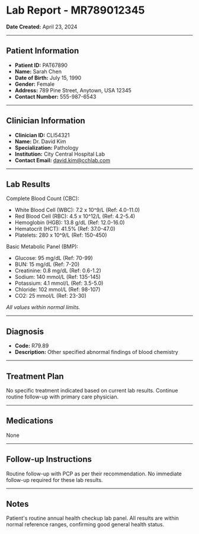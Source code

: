 # Lab Report - MR789012345

**Date Created:** April 23, 2024

---

## Patient Information

*   **Patient ID:** PAT67890
*   **Name:** Sarah Chen
*   **Date of Birth:** July 15, 1990
*   **Gender:** Female
*   **Address:** 789 Pine Street, Anytown, USA 12345
*   **Contact Number:** 555-987-6543

---

## Clinician Information

*   **Clinician ID:** CLI54321
*   **Name:** Dr. David Kim
*   **Specialization:** Pathology
*   **Institution:** City Central Hospital Lab
*   **Contact Email:** david.kim@cchlab.com

---

## Lab Results

Complete Blood Count (CBC):
*   White Blood Cell (WBC): 7.2 x 10^9/L (Ref: 4.0-11.0)
*   Red Blood Cell (RBC): 4.5 x 10^12/L (Ref: 4.2-5.4)
*   Hemoglobin (HGB): 13.8 g/dL (Ref: 12.0-16.0)
*   Hematocrit (HCT): 41.5% (Ref: 37.0-47.0)
*   Platelets: 280 x 10^9/L (Ref: 150-450)

Basic Metabolic Panel (BMP):
*   Glucose: 95 mg/dL (Ref: 70-99)
*   BUN: 15 mg/dL (Ref: 7-20)
*   Creatinine: 0.8 mg/dL (Ref: 0.6-1.2)
*   Sodium: 140 mmol/L (Ref: 135-145)
*   Potassium: 4.1 mmol/L (Ref: 3.5-5.0)
*   Chloride: 102 mmol/L (Ref: 98-107)
*   CO2: 25 mmol/L (Ref: 23-30)

*All values within normal limits.*

---

## Diagnosis

*   **Code:** R79.89
*   **Description:** Other specified abnormal findings of blood chemistry

---

## Treatment Plan

No specific treatment indicated based on current lab results. Continue routine follow-up with primary care physician.

---

## Medications

None

---

## Follow-up Instructions

Routine follow-up with PCP as per their recommendation. No immediate follow-up required for these lab results.

---

## Notes

Patient's routine annual health checkup lab panel. All results are within normal reference ranges, confirming good general health status.